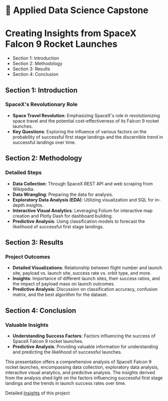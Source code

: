 # :rocket: Applied Data Science Capstone

# Creating Insights from SpaceX Falcon 9 Rocket Launches

- Section 1: Introduction
- Section 2: Methodology
- Section 3: Results
- Section 4: Conclusion

## Section 1: Introduction
### SpaceX's Revolutionary Role
- **Space Travel Revolution**: Emphasizing SpaceX's role in revolutionizing space travel and the potential cost-effectiveness of its Falcon 9 rocket launches.
- **Key Questions**: Exploring the influence of various factors on the probability of successful first stage landings and the discernible trend in successful landings over time.

## Section 2: Methodology
### Detailed Steps
- **Data Collection**: Through SpaceX REST API and web scraping from Wikipedia.
- **Data Wrangling**: Preparing the data for analysis.
- **Exploratory Data Analysis (EDA)**: Utilizing visualization and SQL for in-depth insights.
- **Interactive Visual Analytics**: Leveraging Folium for interactive map creation and Plotly Dash for dashboard building.
- **Predictive Analysis**: Using classification models to forecast the likelihood of successful first stage landings.

## Section 3: Results
### Project Outcomes
- **Detailed Visualizations**: Relationship between flight number and launch site, payload vs. launch site, success rate vs. orbit type, and more.
- **Insights**: Importance of different launch sites, their success ratios, and the impact of payload mass on launch outcomes.
- **Predictive Analysis**: Discussion on classification accuracy, confusion matrix, and the best algorithm for the dataset.

## Section 4: Conclusion
### Valuable Insights
- **Understanding Success Factors**: Factors influencing the success of SpaceX Falcon 9 rocket launches.
- **Predictive Analysis**: Providing valuable information for understanding and predicting the likelihood of successful launches.

This presentation offers a comprehensive analysis of SpaceX Falcon 9 rocket launches, encompassing data collection, exploratory data analysis, interactive visual analytics, and predictive analysis. The insights derived from the analysis shed light on the factors influencing successful first stage landings and the trends in launch success rates over time.

Detailed [Insights](https://github.com/jerryperryy/IBM-Applied-Data-Science-Capstone/blob/main/Insights%20from%20SpaceX%20Falcon%209%20Rocket%20Launches.pdf) of this project 
